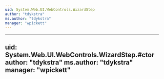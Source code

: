 ```yaml
---
uid: System.Web.UI.WebControls.WizardStep
author: "tdykstra"
ms.author: "tdykstra"
manager: "wpickett"
---
```


---
uid: System.Web.UI.WebControls.WizardStep.#ctor
author: "tdykstra"
ms.author: "tdykstra"
manager: "wpickett"
---
